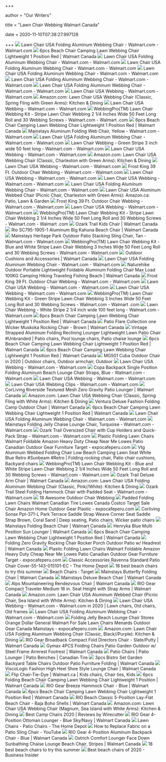 +++
        
author = "Our Writers"
        
title = "Lawn Chair Webbing Walmart Canada"
        
date = 2020-11-10T07:38:27.997128
        
+++
[ ![](https://i5.walmartimages.com/asr/aa96f3a9-fa2b-4ce2-9ef5-6c8ef008ae01_1.e1c195ba762f6dc7c1c51ddce857fcbe.jpeg?odnWidth=612&odnHeight=612&odnBg=ffffff)](https://i5.walmartimages.com/asr/aa96f3a9-fa2b-4ce2-9ef5-6c8ef008ae01_1.e1c195ba762f6dc7c1c51ddce857fcbe.jpeg?odnWidth=612&odnHeight=612&odnBg=ffffff) Lawn Chair USA Folding Aluminum Webbing Chair - Walmart.com - Walmart.com
[ ![](https://i5.walmartimages.com/asr/e8fd878d-15ed-4ffe-8194-6d35f0146744_1.5f558a5e17d373b70aa96da08331619f.jpeg?odnHeight=450&odnWidth=450&odnBg=ffffff)](https://i5.walmartimages.com/asr/e8fd878d-15ed-4ffe-8194-6d35f0146744_1.5f558a5e17d373b70aa96da08331619f.jpeg?odnHeight=450&odnWidth=450&odnBg=ffffff) 6pcs Beach Chair Camping Lawn Webbing Chair Lightweight 1 Position Red | Walmart  Canada
[ ![](https://i5.walmartimages.com/asr/83b463cf-772b-4c06-b756-80cf2fdee3b5_1.47329dcd4851af6737c099ed9cf5a83c.jpeg?odnWidth=612&odnHeight=612&odnBg=ffffff)](https://i5.walmartimages.com/asr/83b463cf-772b-4c06-b756-80cf2fdee3b5_1.47329dcd4851af6737c099ed9cf5a83c.jpeg?odnWidth=612&odnHeight=612&odnBg=ffffff) Lawn Chair USA Folding Aluminum Webbing Chair - Walmart.com - Walmart.com
[ ![](https://i5.walmartimages.com/asr/a400611c-3500-42d2-a47c-077d0573d2d9_1.87326d4f12c65d0d3948360aa1b91b34.jpeg?odnWidth=612&odnHeight=612&odnBg=ffffff)](https://i5.walmartimages.com/asr/a400611c-3500-42d2-a47c-077d0573d2d9_1.87326d4f12c65d0d3948360aa1b91b34.jpeg?odnWidth=612&odnHeight=612&odnBg=ffffff) Lawn Chair USA Folding Aluminum Webbing Chair - Walmart.com - Walmart.com
[ ![](https://i5.walmartimages.com/asr/083a74cd-5f00-49bc-bc17-52d4e9f0dc19_1.d5c4a060ec2b75482a9d232cdfaaf995.jpeg?odnWidth=612&odnHeight=612&odnBg=ffffff)](https://i5.walmartimages.com/asr/083a74cd-5f00-49bc-bc17-52d4e9f0dc19_1.d5c4a060ec2b75482a9d232cdfaaf995.jpeg?odnWidth=612&odnHeight=612&odnBg=ffffff) Lawn Chair USA Folding Aluminum Webbing Chair - Walmart.com - Walmart.com
[ ![](https://i5.walmartimages.com/asr/582bc21a-02d3-4a68-a6d8-71d915c55fac_1.5a3d4785bcd73cef81485e13b9577146.jpeg?odnWidth=612&odnHeight=612&odnBg=ffffff)](https://i5.walmartimages.com/asr/582bc21a-02d3-4a68-a6d8-71d915c55fac_1.5a3d4785bcd73cef81485e13b9577146.jpeg?odnWidth=612&odnHeight=612&odnBg=ffffff) Lawn Chair USA Folding Aluminum Webbing Chair - Walmart.com - Walmart.com
[ ![](https://i5.walmartimages.com/asr/d419bc5b-8992-4888-88ae-109f35f37e48_1.054e4e40840b58e1f9e5ef72a90ef362.jpeg?odnWidth=612&odnHeight=612&odnBg=ffffff)](https://i5.walmartimages.com/asr/d419bc5b-8992-4888-88ae-109f35f37e48_1.054e4e40840b58e1f9e5ef72a90ef362.jpeg?odnWidth=612&odnHeight=612&odnBg=ffffff) Lawn Chair USA Folding Aluminum Webbing Chair - Walmart.com - Walmart.com
[ ![](https://i5.walmartimages.com/asr/289a97f3-e4a2-468e-9679-2285b26497bb_1.ddd584f80882765ad678a26be8d34bdf.jpeg?odnWidth=612&odnHeight=612&odnBg=ffffff)](https://i5.walmartimages.com/asr/289a97f3-e4a2-468e-9679-2285b26497bb_1.ddd584f80882765ad678a26be8d34bdf.jpeg?odnWidth=612&odnHeight=612&odnBg=ffffff) Lawn Chair USA Webbing - Walmart.com - Walmart.com
[ ![](https://images-na.ssl-images-amazon.com/images/I/41XvD0seB%2BL._AC_.jpg)](https://images-na.ssl-images-amazon.com/images/I/41XvD0seB%2BL._AC_.jpg) Amazon.com: Lawn Chair USA Webbing Chair (Classic, Spring Fling with Green  Arms): Kitchen & Dining
[ ![](https://i5.walmartimages.com/asr/a422eb15-58bc-4578-8cd7-1cb4a730347b_1.af06a9e3eab239414c7b227db2a72e01.jpeg?odnWidth=612&odnHeight=612&odnBg=ffffff)](https://i5.walmartimages.com/asr/a422eb15-58bc-4578-8cd7-1cb4a730347b_1.af06a9e3eab239414c7b227db2a72e01.jpeg?odnWidth=612&odnHeight=612&odnBg=ffffff) Lawn Chair USA Webbing - Walmart.com - Walmart.com
[ ![](https://i5.walmartimages.com/asr/df4c3f2a-04b5-405a-b9b3-6d94a0a89ef2_1.3bd4505196c8849c5237be7569ba9336.jpeg?odnWidth=612&odnHeight=612&odnBg=ffffff)](https://i5.walmartimages.com/asr/df4c3f2a-04b5-405a-b9b3-6d94a0a89ef2_1.3bd4505196c8849c5237be7569ba9336.jpeg?odnWidth=612&odnHeight=612&odnBg=ffffff) WebbingPro(TM) Lawn Chair Webbing Kit - Stripe Lawn Chair Webbing 2 1/4  Inches Wide 50 Feet Long Roll and 30 Webbing Screws - Walmart.com - Walmart .com
[ ![](https://i5.walmartimages.com/asr/a9f8e3c9-98ca-432f-b6dc-af5573e682d7_1.0bc6abea2be70d145784aede22756afe.jpeg?odnHeight=450&odnWidth=450&odnBg=ffffff)](https://i5.walmartimages.com/asr/a9f8e3c9-98ca-432f-b6dc-af5573e682d7_1.0bc6abea2be70d145784aede22756afe.jpeg?odnHeight=450&odnWidth=450&odnBg=ffffff) 6pcs Beach Chair Camping Lawn Webbing Chair Lightweight 1 Position Red | Walmart  Canada
[ ![](https://i5.walmartimages.com/asr/52469efe-b71d-4740-b44b-733da8435512_1.7ed374f1ebe0a2cacc75d7b6805ba652.jpeg?odnWidth=612&odnHeight=612&odnBg=ffffff)](https://i5.walmartimages.com/asr/52469efe-b71d-4740-b44b-733da8435512_1.7ed374f1ebe0a2cacc75d7b6805ba652.jpeg?odnWidth=612&odnHeight=612&odnBg=ffffff) Mainstays Aluminum Folding Web Chair, Yellow - Walmart.com - Walmart.com
[ ![](https://i5.walmartimages.com/asr/e3ee45e0-6019-48fd-b982-3228fc082456_1.c8c061d730e008951af6ad976952e3e7.jpeg?odnWidth=612&odnHeight=612&odnBg=ffffff)](https://i5.walmartimages.com/asr/e3ee45e0-6019-48fd-b982-3228fc082456_1.c8c061d730e008951af6ad976952e3e7.jpeg?odnWidth=612&odnHeight=612&odnBg=ffffff) Lawn Chair USA Folding Aluminum Webbing Chair - Walmart.com - Walmart.com
[ ![](https://i5.walmartimages.com/asr/74ecca20-7ff8-4196-ab5c-650c884e510c_1.1060dda07b09c5779923ecfd87c37492.jpeg?odnWidth=612&odnHeight=612&odnBg=ffffff)](https://i5.walmartimages.com/asr/74ecca20-7ff8-4196-ab5c-650c884e510c_1.1060dda07b09c5779923ecfd87c37492.jpeg?odnWidth=612&odnHeight=612&odnBg=ffffff) Lawn Chair Webbing - Green Stripe 3 inch wide 50 feet long - Walmart.com -  Walmart.com
[ ![](https://i5.walmartimages.com/asr/273feede-ded7-41cf-a9e3-c5690ca0b6d3_1.8c142f717df06be4604beb036c100b7a.jpeg?odnWidth=612&odnHeight=612&odnBg=ffffff)](https://i5.walmartimages.com/asr/273feede-ded7-41cf-a9e3-c5690ca0b6d3_1.8c142f717df06be4604beb036c100b7a.jpeg?odnWidth=612&odnHeight=612&odnBg=ffffff) Lawn Chair USA Webbing - Walmart.com - Walmart.com
[ ![](https://images-na.ssl-images-amazon.com/images/I/61cx-MlDvtL._AC_SX522_.jpg)](https://images-na.ssl-images-amazon.com/images/I/61cx-MlDvtL._AC_SX522_.jpg) Amazon.com: Lawn Chair USA Webbing Chair (Classic, Charleston with Green  Arms): Kitchen & Dining
[ ![](https://i5.walmartimages.com/asr/f42231b8-9de8-4718-9d48-76f944748011_1.e5e9c58f9d511028da147f7ff2410985.jpeg?odnWidth=612&odnHeight=612&odnBg=ffffff)](https://i5.walmartimages.com/asr/f42231b8-9de8-4718-9d48-76f944748011_1.e5e9c58f9d511028da147f7ff2410985.jpeg?odnWidth=612&odnHeight=612&odnBg=ffffff) Lawn Chair USA Webbing - Walmart.com - Walmart.com
[ ![](https://i5.walmartimages.com/asr/65829519-f4e2-42e1-a8a0-23a09fbc84f0_1.ebd9c7497667eacfb85bd2eae2a3868f.jpeg)](https://i5.walmartimages.com/asr/65829519-f4e2-42e1-a8a0-23a09fbc84f0_1.ebd9c7497667eacfb85bd2eae2a3868f.jpeg) Frost King 39 Ft. Outdoor Chair Webbing - Walmart.com - Walmart.com
[ ![](https://i5.walmartimages.com/asr/1a35d619-9e23-410b-a8ab-2450a1391322_1.c9d70727877708b75174011f54e094ab.jpeg?odnWidth=612&odnHeight=612&odnBg=ffffff)](https://i5.walmartimages.com/asr/1a35d619-9e23-410b-a8ab-2450a1391322_1.c9d70727877708b75174011f54e094ab.jpeg?odnWidth=612&odnHeight=612&odnBg=ffffff) Lawn Chair USA Webbing - Walmart.com - Walmart.com
[ ![](https://i5.walmartimages.com/asr/7bdc2234-c22b-43d3-886f-92bd6f36eb4a_1.0c8b65fb333eea57d9235dc5206d42a8.jpeg?odnWidth=612&odnHeight=612&odnBg=ffffff)](https://i5.walmartimages.com/asr/7bdc2234-c22b-43d3-886f-92bd6f36eb4a_1.0c8b65fb333eea57d9235dc5206d42a8.jpeg?odnWidth=612&odnHeight=612&odnBg=ffffff) Lawn Chair USA Webbing - Walmart.com - Walmart.com
[ ![](https://i5.walmartimages.com/asr/35f267ae-1a0b-4fc2-b9b5-269dced05fee_8.ff524177c36402c392a4bf0c52f9151d.png)](https://i5.walmartimages.com/asr/35f267ae-1a0b-4fc2-b9b5-269dced05fee_8.ff524177c36402c392a4bf0c52f9151d.png) Lawn Chair USA Folding Aluminum Webbing Chair - Walmart.com - Walmart.com
[ ![](https://images-na.ssl-images-amazon.com/images/I/41Vt-G4GXpL._AC_SY355_.jpg)](https://images-na.ssl-images-amazon.com/images/I/41Vt-G4GXpL._AC_SY355_.jpg) Lawn Chair USA Aluminum Webbed Chair (Picnic Chair, Charleston with Green  Arms): Amazon.ca: Patio, Lawn & Garden
[ ![](https://i5.walmartimages.com/asr/1fa6d2f7-f1e1-41b7-9e5f-59f155d7b758.d0ce7cc6093cae920d634ab77cae095f.png)](https://i5.walmartimages.com/asr/1fa6d2f7-f1e1-41b7-9e5f-59f155d7b758.d0ce7cc6093cae920d634ab77cae095f.png) Frost King 39 Ft. Outdoor Chair Webbing - Walmart.com - Walmart.com
[ ![](https://i5.walmartimages.com/asr/526d3b01-7cee-4009-9184-798c8015d089_1.03f3c5b912e9d0bb8159077d0ccbdd58.jpeg?odnWidth=612&odnHeight=612&odnBg=ffffff)](https://i5.walmartimages.com/asr/526d3b01-7cee-4009-9184-798c8015d089_1.03f3c5b912e9d0bb8159077d0ccbdd58.jpeg?odnWidth=612&odnHeight=612&odnBg=ffffff) Lawn Chair USA Webbing - Walmart.com - Walmart.com
[ ![](https://i5.walmartimages.com/asr/4abdf66f-f512-4217-a7b5-3d56208a5139_1.f1aa4af8466a25c854827610d52b07fe.jpeg?odnWidth=612&odnHeight=612&odnBg=ffffff)](https://i5.walmartimages.com/asr/4abdf66f-f512-4217-a7b5-3d56208a5139_1.f1aa4af8466a25c854827610d52b07fe.jpeg?odnWidth=612&odnHeight=612&odnBg=ffffff) WebbingPro(TM) Lawn Chair Webbing Kit - Stripe Lawn Chair Webbing 2 1/4  Inches Wide 50 Feet Long Roll and 30 Webbing Screws - Walmart.com - Walmart .com
[ ![](https://i5.walmartimages.ca/images/Large/292/0_1/999999-727002102920_1.jpg)](https://i5.walmartimages.ca/images/Large/292/0_1/999999-727002102920_1.jpg) Ozark Trail Kids Chair | Walmart Canada
[ ![](https://i5.walmartimages.com/asr/3816e15e-8cb8-49de-948e-695dd3255c44_1.934720b138737b6e55378d53fe5fcaa2.jpeg?odnHeight=450&odnWidth=450&odnBg=ffffff)](https://i5.walmartimages.com/asr/3816e15e-8cb8-49de-948e-695dd3255c44_1.934720b138737b6e55378d53fe5fcaa2.jpeg?odnHeight=450&odnWidth=450&odnBg=ffffff) Rio SC795-1905-1 Aluminum Big Kahuna Beach Chair | Walmart Canada
[ ![](https://i5.walmartimages.com/asr/2f07b54c-f8a7-42a0-9b0a-8c7efdeb8ede.005f9b621e927547cbe4bcafb461caf0.jpeg)](https://i5.walmartimages.com/asr/2f07b54c-f8a7-42a0-9b0a-8c7efdeb8ede.005f9b621e927547cbe4bcafb461caf0.jpeg) Mainstays Heritage Park Outdoor Patio Stacking Sling Chair, Tan - Walmart.com  - Walmart.com
[ ![](https://i5.walmartimages.com/asr/17b7598c-9b0a-4762-a65c-14218303bccc_1.7d815b78ba02d4f704daa45bccb46f59.jpeg?odnWidth=612&odnHeight=612&odnBg=ffffff)](https://i5.walmartimages.com/asr/17b7598c-9b0a-4762-a65c-14218303bccc_1.7d815b78ba02d4f704daa45bccb46f59.jpeg?odnWidth=612&odnHeight=612&odnBg=ffffff) WebbingPro(TM) Lawn Chair Webbing Kit - Blue and White Stripe Lawn Chair  Webbing 3 Inches Wide 50 Feet Long Roll and 30 Webbing Screws - Walmart.com  - Walmart.com
[ ![](http://i5.walmartimages.ca/images/Large/480/507/6000201480507.jpg)](http://i5.walmartimages.ca/images/Large/480/507/6000201480507.jpg) Outdoor Cushions and Accessories | Walmart Canada
[ ![](https://i5.walmartimages.com/asr/78904b60-e2e4-4f25-91da-1693330af915_1.e15215d2ab5ecca6d23ae6371a2a1556.jpeg)](https://i5.walmartimages.com/asr/78904b60-e2e4-4f25-91da-1693330af915_1.e15215d2ab5ecca6d23ae6371a2a1556.jpeg) Lawn Chair USA Folding Aluminum Webbing Chair - Walmart.com - Walmart.com
[ ![](https://i5.walmartimages.com/asr/3e4ca31f-6b92-4e47-b08f-f3082e998e32_1.318ac61bcc0c18cfc6e7185f75c2047b.jpeg?odnHeight=450&odnWidth=450&odnBg=ffffff)](https://i5.walmartimages.com/asr/3e4ca31f-6b92-4e47-b08f-f3082e998e32_1.318ac61bcc0c18cfc6e7185f75c2047b.jpeg?odnHeight=450&odnWidth=450&odnBg=ffffff) Naturehike Outdoor Portable Lightweight Foldable Aluminum Folding Chair Max  Load 100KG Camping Hiking Traveling Fishing Beach | Walmart Canada
[ ![](https://i5.walmartimages.com/asr/554387bb-1e51-421a-844d-248dd0c40f51_1.a8467fa581b45b2f5eb5c3e1ace312b5.jpeg?odnWidth=612&odnHeight=612&odnBg=ffffff)](https://i5.walmartimages.com/asr/554387bb-1e51-421a-844d-248dd0c40f51_1.a8467fa581b45b2f5eb5c3e1ace312b5.jpeg?odnWidth=612&odnHeight=612&odnBg=ffffff) Frost King 39 Ft. Outdoor Chair Webbing - Walmart.com - Walmart.com
[ ![](https://i5.walmartimages.com/asr/661be202-8fef-4e55-bcda-66059641052b_1.856efbe518e62ca4d2eb36d7fa88c708.jpeg?odnWidth=282&odnHeight=282&odnBg=ffffff)](https://i5.walmartimages.com/asr/661be202-8fef-4e55-bcda-66059641052b_1.856efbe518e62ca4d2eb36d7fa88c708.jpeg?odnWidth=282&odnHeight=282&odnBg=ffffff) Lawn Chair USA Webbing - Walmart.com - Walmart.com
[ ![](https://i5.walmartimages.com/asr/69a036ef-8b26-47d0-89b6-571552c1e685_6.d82fde6bf7f73509f9167461768efd48.png)](https://i5.walmartimages.com/asr/69a036ef-8b26-47d0-89b6-571552c1e685_6.d82fde6bf7f73509f9167461768efd48.png) Lawn Chair USA Webbing - Walmart.com - Walmart.com
[ ![](https://i5.walmartimages.com/asr/d9dd9140-ceb7-4db4-bee4-5d282c5f2f49_1.0f50f4e036f54786861c03b5d7a3011c.jpeg?odnWidth=612&odnHeight=612&odnBg=ffffff)](https://i5.walmartimages.com/asr/d9dd9140-ceb7-4db4-bee4-5d282c5f2f49_1.0f50f4e036f54786861c03b5d7a3011c.jpeg?odnWidth=612&odnHeight=612&odnBg=ffffff) WebbingPro(TM) Lawn Chair Webbing Kit - Green Stripe Lawn Chair Webbing 3  Inches Wide 50 Feet Long Roll and 30 Webbing Screws - Walmart.com - Walmart .com
[ ![](https://i5.walmartimages.com/asr/fec22dad-8dc5-40e5-88dc-0218b7b7c46d_1.65bc46ef58394870ba2cf86b23c6a5d1.jpeg?odnWidth=612&odnHeight=612&odnBg=ffffff)](https://i5.walmartimages.com/asr/fec22dad-8dc5-40e5-88dc-0218b7b7c46d_1.65bc46ef58394870ba2cf86b23c6a5d1.jpeg?odnWidth=612&odnHeight=612&odnBg=ffffff) Lawn Chair Webbing - White Stripe 2 1/4 inch wide 100 feet long - Walmart.com  - Walmart.com
[ ![](https://i5.walmartimages.com/asr/cdf34399-a408-4597-ac51-13471cd7f949_1.c107442ebbc9793d38a2c8bd715a7dcb.jpeg?odnHeight=450&odnWidth=450&odnBg=ffffff)](https://i5.walmartimages.com/asr/cdf34399-a408-4597-ac51-13471cd7f949_1.c107442ebbc9793d38a2c8bd715a7dcb.jpeg?odnHeight=450&odnWidth=450&odnBg=ffffff) 6pcs Beach Chair Camping Lawn Webbing Chair Lightweight 1 Position Red | Walmart  Canada
[ ![](https://i5.walmartimages.ca/images/Enlarge/399/4_1/999999-7743013803994_1.jpg)](https://i5.walmartimages.ca/images/Enlarge/399/4_1/999999-7743013803994_1.jpg) Patio Flare Collection one Wicker Muskoka Rocking Chair - Brown | Walmart  Canada
[ ![](https://i.pinimg.com/originals/cf/cd/8b/cfcd8ba0003dec4a5f16f10ecfc66c73.jpg)](https://i.pinimg.com/originals/cf/cd/8b/cfcd8ba0003dec4a5f16f10ecfc66c73.jpg) Vintage Strapped Aluminum Folding Reclining Lounger Lightweight Lawn Patio  Chair #Unbranded | Patio chairs, Pool lounge chairs, Patio chaise lounge
[ ![](https://i5.walmartimages.com/asr/76731721-1d81-44ee-b111-5a8c7b2514bd_1.aefce8e039ea19330d8db9f3c049ecbe.jpeg?odnHeight=450&odnWidth=450&odnBg=ffffff)](https://i5.walmartimages.com/asr/76731721-1d81-44ee-b111-5a8c7b2514bd_1.aefce8e039ea19330d8db9f3c049ecbe.jpeg?odnHeight=450&odnWidth=450&odnBg=ffffff) 6pcs Beach Chair Camping Lawn Webbing Chair Lightweight 1 Position Red | Walmart  Canada
[ ![](https://i5.walmartimages.com/asr/bb752e69-851a-4155-bfbe-0b3297a2305c_1.1fe2d070eee78b9a8dad24aa019ddf4c.jpeg?odnHeight=450&odnWidth=450&odnBg=ffffff)](https://i5.walmartimages.com/asr/bb752e69-851a-4155-bfbe-0b3297a2305c_1.1fe2d070eee78b9a8dad24aa019ddf4c.jpeg?odnHeight=450&odnWidth=450&odnBg=ffffff) 6pcs Beach Chair Camping Lawn Webbing Chair Lightweight 1 Position Red | Walmart  Canada
[ ![](https://i.pinimg.com/originals/b0/b7/4f/b0b74fc29cd608b3349c43b1d8514eda.png)](https://i.pinimg.com/originals/b0/b7/4f/b0b74fc29cd608b3349c43b1d8514eda.png) MG501 Cuba Outdoor Chair in 2020 | Outdoor chairs, Outdoor armchair, Outdoor
[ ![](https://i5.walmartimages.com/asr/a422eb15-58bc-4578-8cd7-1cb4a730347b_1.af06a9e3eab239414c7b227db2a72e01.jpeg)](https://i5.walmartimages.com/asr/a422eb15-58bc-4578-8cd7-1cb4a730347b_1.af06a9e3eab239414c7b227db2a72e01.jpeg) Lawn Chair USA Webbing - Walmart.com - Walmart.com
[ ![](https://i5.walmartimages.com/asr/78d30139-08f9-4e5e-bc6a-6897e7a88a65.ae4d3a5d0e167e1981801bc02685fe2c.jpeg?odnWidth=612&odnHeight=612&odnBg=ffffff)](https://i5.walmartimages.com/asr/78d30139-08f9-4e5e-bc6a-6897e7a88a65.ae4d3a5d0e167e1981801bc02685fe2c.jpeg?odnWidth=612&odnHeight=612&odnBg=ffffff) Copa Backpack Single Position Folding Aluminum Beach Lounge Chair Straps,  Blue - Walmart.com - Walmart.com
[ ![](https://i5.walmartimages.com/asr/71e91e2b-4edc-4141-bbc1-ebafd0c4640e_1.d700dc6991d2054dc1d4ffc12a29bba7.jpeg?odnWidth=612&odnHeight=612&odnBg=ffffff)](https://i5.walmartimages.com/asr/71e91e2b-4edc-4141-bbc1-ebafd0c4640e_1.d700dc6991d2054dc1d4ffc12a29bba7.jpeg?odnWidth=612&odnHeight=612&odnBg=ffffff) Lawn Chair USA Webbing - Walmart.com - Walmart.com
[ ![](https://i5.walmartimages.com/asr/1a62cc73-96b1-42be-aeca-b9aaeaa6dee0_1.d444ef7b6b257dd65eb1392812f4feee.jpeg?odnWidth=612&odnHeight=612&odnBg=ffffff)](https://i5.walmartimages.com/asr/1a62cc73-96b1-42be-aeca-b9aaeaa6dee0_1.d444ef7b6b257dd65eb1392812f4feee.jpeg?odnWidth=612&odnHeight=612&odnBg=ffffff) Lawn Chair USA Webbing Clips - Walmart.com - Walmart.com
[ ![](https://i5.walmartimages.ca/images/Large/697/124/6000199697124.jpg)](https://i5.walmartimages.ca/images/Large/697/124/6000199697124.jpg) CorLiving Riverside Textured Mesh Zero Gravity Patio Lounger | Walmart  Canada
[ ![](https://images-na.ssl-images-amazon.com/images/I/41g9KToxJ7L._AC_.jpg)](https://images-na.ssl-images-amazon.com/images/I/41g9KToxJ7L._AC_.jpg) Amazon.com: Lawn Chair USA Webbing Chair (Classic, Spring Fling with White  Arms): Kitchen & Dining
[ ![](https://i5.walmartimages.ca/images/Enlarge/048/125/999999-844093048125.jpg)](https://i5.walmartimages.ca/images/Enlarge/048/125/999999-844093048125.jpg) Ventura Deluxe Fashion Folding Camp Outdoor Chair | Walmart Canada
[ ![](https://i5.walmartimages.com/asr/75cafba6-b82a-4ef6-a1d2-ae76c93ed209_1.1b1b52d9643413c47cb2ae6bb4e49279.jpeg?odnHeight=450&odnWidth=450&odnBg=ffffff)](https://i5.walmartimages.com/asr/75cafba6-b82a-4ef6-a1d2-ae76c93ed209_1.1b1b52d9643413c47cb2ae6bb4e49279.jpeg?odnHeight=450&odnWidth=450&odnBg=ffffff) 6pcs Beach Chair Camping Lawn Webbing Chair Lightweight 1 Position Red | Walmart  Canada
[ ![](https://i5.walmartimages.com/asr/c1637ffb-48e5-4724-923a-498254581579_1.8079df7736611da96cc80b3f1ab63782.jpeg)](https://i5.walmartimages.com/asr/c1637ffb-48e5-4724-923a-498254581579_1.8079df7736611da96cc80b3f1ab63782.jpeg) Lawn Chair USA Folding Aluminum Webbing Chair - Walmart.com - Walmart.com
[ ![](https://i5.walmartimages.com/asr/05062bc0-083b-4a9f-ac86-54a49c9f1426_1.b421c11bdeebe6b2af6830b06bebe4c3.jpeg?odnWidth=612&odnHeight=612&odnBg=ffffff)](https://i5.walmartimages.com/asr/05062bc0-083b-4a9f-ac86-54a49c9f1426_1.b421c11bdeebe6b2af6830b06bebe4c3.jpeg?odnWidth=612&odnHeight=612&odnBg=ffffff) Mainstays Folding Jelly Chaise Lounge Chair, Turquoise - Walmart.com -  Walmart.com
[ ![](https://i5.walmartimages.com/asr/6d3e4f69-efb3-42f0-a139-0467149d7e7e_1.254a447064de04f00db325e4357c8f0b.jpeg?odnWidth=612&odnHeight=612&odnBg=ffffff)](https://i5.walmartimages.com/asr/6d3e4f69-efb3-42f0-a139-0467149d7e7e_1.254a447064de04f00db325e4357c8f0b.jpeg?odnWidth=612&odnHeight=612&odnBg=ffffff) Ozark Trail Oversized Chair with Cup Holders and Quick-Pack Strap - Walmart.com  - Walmart.com
[ ![](https://www.expocafeperu.com/w/2020/07/folding-lawn-chairs-canadian-tire-foldable-near-me-patio-plastic-walmart-canada-lowes-home-depot-scaled.jpg)](https://www.expocafeperu.com/w/2020/07/folding-lawn-chairs-canadian-tire-foldable-near-me-patio-plastic-walmart-canada-lowes-home-depot-scaled.jpg) Plastic Folding Lawn Chairs Walmart Foldable Amazon Heavy Duty Cheap Near  Me Lowes Patio Canadian Outdoor Gear Furniture Target - expocafeperu.com
[ ![](https://i.pinimg.com/originals/7d/73/f3/7d73f33dc7d7bc83af574ad7a838af7c.jpg)](https://i.pinimg.com/originals/7d/73/f3/7d73f33dc7d7bc83af574ad7a838af7c.jpg) Vtg Aluminum Webbed Folding Chair Low Beach Camping Lawn Seat White Blue  Retro #Sunbeam #Retro | Folding rocking chair, Patio chair cushions,  Backyard chairs
[ ![](https://i5.walmartimages.com/asr/937dca8a-5418-40da-8049-4a0ff88c955c_1.6c07174295a86773d99a24c1c295f2f8.jpeg?odnWidth=282&odnHeight=282&odnBg=ffffff)](https://i5.walmartimages.com/asr/937dca8a-5418-40da-8049-4a0ff88c955c_1.6c07174295a86773d99a24c1c295f2f8.jpeg?odnWidth=282&odnHeight=282&odnBg=ffffff) WebbingPro(TM) Lawn Chair Webbing Kit - Blue and White Stripe Lawn Chair  Webbing 2 1/4 Inches Wide 50 Feet Long Roll and 30 Webbing Screws - Walmart.com  - Walmart.com
[ ![](https://i5.walmartimages.ca/images/Enlarge/052/474/999999-844093052474.jpg)](https://i5.walmartimages.ca/images/Enlarge/052/474/999999-844093052474.jpg) Ozark Trail Deluxe Arm Chair | Walmart Canada
[ ![](https://images-na.ssl-images-amazon.com/images/I/81Qe9p9PP3L._AC_SX522_.jpg)](https://images-na.ssl-images-amazon.com/images/I/81Qe9p9PP3L._AC_SX522_.jpg) Amazon.com: Lawn Chair USA Folding Aluminum Webbing Chair (Classic,  Pink//White): Kitchen & Dining
[ ![](https://i5.walmartimages.com/asr/4f95b0ae-38f6-4049-944f-88eae549cc75_4.eedb1b27846035142eed43f29cd280b2.png)](https://i5.walmartimages.com/asr/4f95b0ae-38f6-4049-944f-88eae549cc75_4.eedb1b27846035142eed43f29cd280b2.png) Ozark Trail Steel Folding Hammock Chair with Padded Seat - Walmart.com -  Walmart.com
[ ![](https://img0.etsystatic.com/005/0/5769018/il_fullxfull.385370896_70ft.jpg)](https://img0.etsystatic.com/005/0/5769018/il_fullxfull.385370896_70ft.jpg) 18 Awesome Outdoor Chair Webbing
[ ![](https://www.expocafeperu.com/w/2020/07/aluminum-folding-lawn-chairs-walmart-canada-home-hardware-outdoor-foldable-near-me-padded-chair-1092x1092.jpg)](https://www.expocafeperu.com/w/2020/07/aluminum-folding-lawn-chairs-walmart-canada-home-hardware-outdoor-foldable-near-me-padded-chair-1092x1092.jpg) Padded Folding Lawn Chairs Walmart Canadian Tire Lowes Canada Costco Target  Sale Chair Amazon Home Outdoor Gear Plastic - expocafeperu.com
[ ![](https://i.pinimg.com/originals/ef/e4/84/efe48451313f8689c222f2319a33e6a3.jpg)](https://i.pinimg.com/originals/ef/e4/84/efe48451313f8689c222f2319a33e6a3.jpg) Corliving Sonax Ppt-371-L Park Terrace Saddle Strap Weave Corner Seat  Saddle Strap Brown, Coral Sand | Deep seating, Patio chairs, Wicker patio  chairs
[ ![](https://i5.walmartimages.ca/images/Large/640/823/999999-0628915640823.jpg)](https://i5.walmartimages.ca/images/Large/640/823/999999-0628915640823.jpg) Mainstays Folding Beach Chair | Walmart Canada
[ ![](https://i5.walmartimages.ca/images/Large/515/086/999999-771725515086.jpg)](https://i5.walmartimages.ca/images/Large/515/086/999999-771725515086.jpg) Henryka Blue Multi Position Sun Lounger | Walmart Canada
[ ![](https://i5.walmartimages.com/asr/9b6babdf-a31d-4c06-92ce-66ef1bb046c0_1.f6ad2bedd6dd8f29ea5e39c6803179c8.jpeg?odnHeight=450&odnWidth=450&odnBg=ffffff)](https://i5.walmartimages.com/asr/9b6babdf-a31d-4c06-92ce-66ef1bb046c0_1.f6ad2bedd6dd8f29ea5e39c6803179c8.jpeg?odnHeight=450&odnWidth=450&odnBg=ffffff) 6pcs Beach Chair Camping Lawn Webbing Chair Lightweight 1 Position Red | Walmart  Canada
[ ![](https://i5.walmartimages.com/asr/20a55e59-a853-4433-a860-5424a66584cc_1.33773d38c06085e61bba8559c6d62aa8.jpeg?odnHeight=2000&odnWidth=2000&odnBg=ffffff)](https://i5.walmartimages.com/asr/20a55e59-a853-4433-a860-5424a66584cc_1.33773d38c06085e61bba8559c6d62aa8.jpeg?odnHeight=2000&odnWidth=2000&odnBg=ffffff) Folding Zero Gravity Rocking Chair Rocker Porch Outdoor Patio w/ Headrest | Walmart  Canada
[ ![](https://www.expocafeperu.com/w/2020/07/folding-lawn-chairs-patio-lowes-does-target-have-aluminum-walmart-canada-tri-fold-chair-amazon-near-scaled.jpg)](https://www.expocafeperu.com/w/2020/07/folding-lawn-chairs-patio-lowes-does-target-have-aluminum-walmart-canada-tri-fold-chair-amazon-near-scaled.jpg) Plastic Folding Lawn Chairs Walmart Foldable Amazon Heavy Duty Cheap Near  Me Lowes Patio Canadian Outdoor Gear Furniture Target - expocafeperu.com
[ ![](https://images.homedepot-static.com/productImages/3d985261-41ee-4fac-ad0d-6cdfec223271/svn/classic-accessories-patio-chair-covers-55-144-015101-ec-64_1000.jpg)](https://images.homedepot-static.com/productImages/3d985261-41ee-4fac-ad0d-6cdfec223271/svn/classic-accessories-patio-chair-covers-55-144-015101-ec-64_1000.jpg) Classic Accessories Ravenna Standard Patio Chair Cover-55-143-015101-EC -  The Home Depot
[ ![](https://media2.s-nbcnews.com/j/newscms/2020_30/1593885/screen_shot_2020-07-24_at_2-19-37_pm_240d080db99b546aa27865b71aaecf2b.fit-720w.png)](https://media2.s-nbcnews.com/j/newscms/2020_30/1593885/screen_shot_2020-07-24_at_2-19-37_pm_240d080db99b546aa27865b71aaecf2b.fit-720w.png) 18 best beach chairs to try this summer
[ ![](https://target.scene7.com/is/image/Target/GUEST_b0a2f18e-283f-4036-8065-755333370619)](https://target.scene7.com/is/image/Target/GUEST_b0a2f18e-283f-4036-8065-755333370619) Beach Chairs : Target
[ ![](https://i5.walmartimages.ca/images/Enlarge/004/189/999999-886783004189.jpg)](https://i5.walmartimages.ca/images/Enlarge/004/189/999999-886783004189.jpg) Mainstays Butterfly Folding Chair | Walmart Canada
[ ![](https://i5.walmartimages.ca/images/Large/647/9_1/628915836479_1.jpg)](https://i5.walmartimages.ca/images/Large/647/9_1/628915836479_1.jpg) Mainstays Deluxe Beach Chair | Walmart Canada
[ ![](https://i5.walmartimages.ca/images/Large/672/413/6000199672413.jpg)](https://i5.walmartimages.ca/images/Large/672/413/6000199672413.jpg) Alps Mountaineering Rendezvous Chair | Walmart Canada
[ ![](https://i5.walmartimages.ca/images/Large/650/912/6000200650912.jpg)](https://i5.walmartimages.ca/images/Large/650/912/6000200650912.jpg) RIO Gear Compact Traveler Medium 16 in. Seat Height with Strap Arms | Walmart  Canada
[ ![](https://images-na.ssl-images-amazon.com/images/I/416q0lMjVEL._AC_.jpg)](https://images-na.ssl-images-amazon.com/images/I/416q0lMjVEL._AC_.jpg) Amazon.com: Lawn Chair USA Aluminum Webbed Chair (Picnic Chair, Sea Island  with White Arms): Kitchen & Dining
[ ![](https://i.pinimg.com/474x/49/ca/1c/49ca1c3f960df7521e738ecc220480ab.jpg)](https://i.pinimg.com/474x/49/ca/1c/49ca1c3f960df7521e738ecc220480ab.jpg) Lawn Chair USA Webbing - Walmart.com - Walmart.com in 2020 | Lawn chairs,  Old chairs, Old frames
[ ![](https://i5.walmartimages.com/asr/d6f3b0f1-1090-422b-aad1-3c5837aaaa40_1.892fe8602d94b997eb5204b15f4d7296.jpeg?odnWidth=282&odnHeight=282&odnBg=ffffff)](https://i5.walmartimages.com/asr/d6f3b0f1-1090-422b-aad1-3c5837aaaa40_1.892fe8602d94b997eb5204b15f4d7296.jpeg?odnWidth=282&odnHeight=282&odnBg=ffffff) Lawn Chair USA Folding Aluminum Webbing Chair - Walmart.com - Walmart.com
[ ![](https://www.expocafeperu.com/w/2020/07/jelly-beach-chair-mainstays-folding-lounge-stores-for-sale-amazon-walmart-canada-orange-fabric.jpeg)](https://www.expocafeperu.com/w/2020/07/jelly-beach-chair-mainstays-folding-lounge-stores-for-sale-amazon-walmart-canada-orange-fabric.jpeg) Folding Jelly Beach Lounge Chair Stores Orange Dollar General Walmart For  Sale Lawn Chairs Menards Outdoor Gear Canada Mainstays - expocafeperu.com
[ ![](https://images-na.ssl-images-amazon.com/images/I/41sLn17eLWL._AC_.jpg)](https://images-na.ssl-images-amazon.com/images/I/41sLn17eLWL._AC_.jpg) Amazon.com: Lawn Chair USA Folding Aluminum Webbing Chair (Classic,  Black//Purple): Kitchen & Dining
[ ![](https://i5.walmartimages.ca/images/Large/633/276/6000200633276.jpg)](https://i5.walmartimages.ca/images/Large/633/276/6000200633276.jpg) RIO Gear Broadback Compact Fold Directors Chair - Slate/Putty | Walmart  Canada
[ ![](https://i5.walmartimages.com/asr/5fa44440-b323-486e-9b7c-a10f502808b7.54b7561b5a0cba3f9b52178f49dc06e1.jpeg?odnHeight=450&odnWidth=450&odnBg=ffffff)](https://i5.walmartimages.com/asr/5fa44440-b323-486e-9b7c-a10f502808b7.54b7561b5a0cba3f9b52178f49dc06e1.jpeg?odnHeight=450&odnWidth=450&odnBg=ffffff) Gymax 4PCS Folding Chairs Patio Garden Outdoor w/ Steel Frame Armrest  Footrest | Walmart Canada
[ ![](https://canadiantire.scene7.com/is/image/CanadianTire/2018_LIT_CTPatio_Category_PatioChairs-Benches-Loungers_OutdoorChairseLounges?scl=1)](https://canadiantire.scene7.com/is/image/CanadianTire/2018_LIT_CTPatio_Category_PatioChairs-Benches-Loungers_OutdoorChairseLounges?scl=1) Patio Chairs | Patio Lounger | Patio Benches | Canadian Tire
[ ![](https://i5.walmartimages.com/asr/8219a504-9e70-4131-ba5b-7df2da552efd_1.4fbccd5ce806d61a800d159ce04f4296.jpeg?odnHeight=2000&odnWidth=2000&odnBg=ffffff)](https://i5.walmartimages.com/asr/8219a504-9e70-4131-ba5b-7df2da552efd_1.4fbccd5ce806d61a800d159ce04f4296.jpeg?odnHeight=2000&odnWidth=2000&odnBg=ffffff) 3pcs Bistro Set Garden Backyard Table Chairs Outdoor Patio Furniture Folding  | Walmart Canada
[ ![](https://i5.walmartimages.com/asr/f1a940a3-17cb-4bad-8058-1214dc2bb43b_1.a72dc8ae27b1ee17496a1ca8d45fd83c.jpeg?odnHeight=450&odnWidth=450&odnBg=ffffff)](https://i5.walmartimages.com/asr/f1a940a3-17cb-4bad-8058-1214dc2bb43b_1.a72dc8ae27b1ee17496a1ca8d45fd83c.jpeg?odnHeight=450&odnWidth=450&odnBg=ffffff) ViscoLogic Fashion High Heel Shoe Style Lounge Chair | Walmart Canada
[ ![](https://i.pinimg.com/originals/51/96/9b/51969b33b893ec9a6b681cd3d936ceb7.jpg)](https://i.pinimg.com/originals/51/96/9b/51969b33b893ec9a6b681cd3d936ceb7.jpg) Flip Chair-Tie-Dye | Walmart.ca | Kids chairs, Chair ties, Kids
[ ![](https://i5.walmartimages.com/asr/6eacbdc1-645e-4762-8d5b-78e2e010dd02_1.f673fae0b75d8c434bc322a48836aaba.jpeg?odnHeight=450&odnWidth=450&odnBg=ffffff)](https://i5.walmartimages.com/asr/6eacbdc1-645e-4762-8d5b-78e2e010dd02_1.f673fae0b75d8c434bc322a48836aaba.jpeg?odnHeight=450&odnWidth=450&odnBg=ffffff) 6pcs Folding Beach Chair Camping Lawn Webbing Chair Lightweight 1 Position  | Walmart Canada
[ ![](https://i5.walmartimages.ca/images/Large/650/968/6000200650968.jpg)](https://i5.walmartimages.ca/images/Large/650/968/6000200650968.jpg) RIO Gear Breeze Hammock Chair - Blue | Walmart Canada
[ ![](https://i5.walmartimages.com/asr/638049e4-33ba-41b2-87e9-64d320e36252_1.99bfc0762fea029816ddf5d71674c691.jpeg?odnHeight=450&odnWidth=450&odnBg=ffffff)](https://i5.walmartimages.com/asr/638049e4-33ba-41b2-87e9-64d320e36252_1.99bfc0762fea029816ddf5d71674c691.jpeg?odnHeight=450&odnWidth=450&odnBg=ffffff) 6pcs Beach Chair Camping Lawn Webbing Chair Lightweight 1 Position Red | Walmart  Canada
[ ![](https://i5.walmartimages.ca/images/Large/650/951/6000200650951.jpg)](https://i5.walmartimages.ca/images/Large/650/951/6000200650951.jpg) RIO Beach Classic 5-Position Lay-Flat Beach Chair - Baja Boho Shells | Walmart  Canada
[ ![](https://images-na.ssl-images-amazon.com/images/I/51GhzhLGREL._AC_.jpg)](https://images-na.ssl-images-amazon.com/images/I/51GhzhLGREL._AC_.jpg) Amazon.com: Lawn Chair USA Webbing Chair (Magnum, Sea Island with White  Arms): Kitchen & Dining
[ ![](https://cdn.thewirecutter.com/wp-content/uploads/2020/04/portable-outdoor-chairs-top-group-lowres-28-630x420.jpg)](https://cdn.thewirecutter.com/wp-content/uploads/2020/04/portable-outdoor-chairs-top-group-lowres-28-630x420.jpg) Best Camp Chairs 2020 | Reviews by Wirecutter
[ ![](https://i5.walmartimages.ca/images/Large/633/273/6000200633273.jpg)](https://i5.walmartimages.ca/images/Large/633/273/6000200633273.jpg) RIO Gear 4-Position Ottoman Lounger - Blue Sky/Navy | Walmart Canada
[ ![](https://images.homedepot-static.com/productImages/1d0382c7-9255-4877-b1d3-74ca7293c7d5/svn/gray-costway-beach-chairs-op3568-2gr-64_400.jpg)](https://images.homedepot-static.com/productImages/1d0382c7-9255-4877-b1d3-74ca7293c7d5/svn/gray-costway-beach-chairs-op3568-2gr-64_400.jpg) Lawn Chairs - Patio Chairs - The Home Depot
[ ![](https://i.ytimg.com/vi/6HAUe6E6FP8/maxresdefault.jpg)](https://i.ytimg.com/vi/6HAUe6E6FP8/maxresdefault.jpg) How to Replace Fabric on a Patio Sling Chair - YouTube
[ ![](https://i5.walmartimages.ca/images/Large/650/943/6000200650943.jpg)](https://i5.walmartimages.ca/images/Large/650/943/6000200650943.jpg) RIO Gear 4-Position Aluminum Backpack Chair - Blue | Walmart Canada
[ ![](https://i5.walmartimages.com/asr/cb903fe4-5465-48cb-8ec7-264baf92a3a6_1.5767ed8cd26b6e190bd55af978d89fbd.jpeg)](https://i5.walmartimages.com/asr/cb903fe4-5465-48cb-8ec7-264baf92a3a6_1.5767ed8cd26b6e190bd55af978d89fbd.jpeg) Ostrich Comfort Lounger Face Down Sunbathing Chaise Lounge Beach Chair,  Stripes | Walmart Canada
[ ![](https://media3.s-nbcnews.com/j/newscms/2020_30/1593915/41yejg8vsil-5f1b31cea511e_6f63aaffe3367b222c0017beac3cc90a.fit-260w.jpg)](https://media3.s-nbcnews.com/j/newscms/2020_30/1593915/41yejg8vsil-5f1b31cea511e_6f63aaffe3367b222c0017beac3cc90a.fit-260w.jpg) 18 best beach chairs to try this summer
[ ![](https://i.insider.com/5f036e301918246da4518f56?width=1136&format=jpeg)](https://i.insider.com/5f036e301918246da4518f56?width=1136&format=jpeg) Best beach chairs of 2020 - Business Insider
